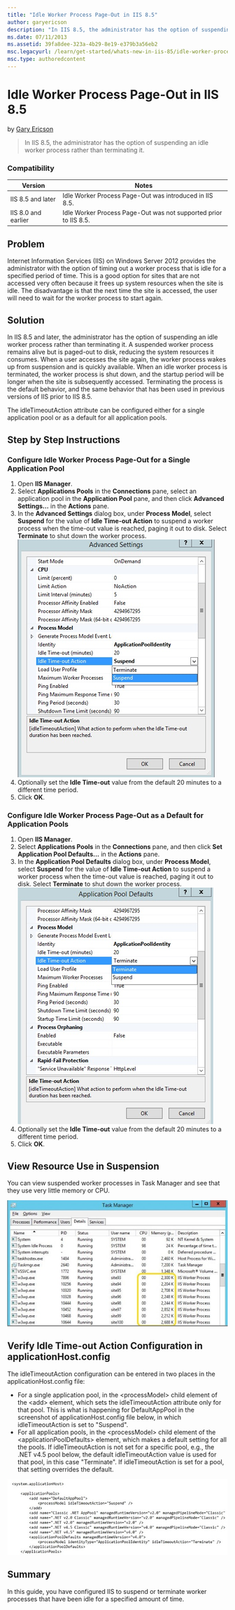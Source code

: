 ```yaml
---
title: "Idle Worker Process Page-Out in IIS 8.5"
author: garyericson
description: "In IIS 8.5, the administrator has the option of suspending an idle worker process rather than terminating it."
ms.date: 07/11/2013
ms.assetid: 39fa8dee-323a-4b29-8e19-e379b3a56eb2
msc.legacyurl: /learn/get-started/whats-new-in-iis-85/idle-worker-process-page-out-in-iis85
msc.type: authoredcontent
---
```

Idle Worker Process Page-Out in IIS 8.5
====================
by [Gary Ericson](https://github.com/garyericson)

> In IIS 8.5, the administrator has the option of suspending an idle worker process rather than terminating it.


### Compatibility


| Version | Notes |
| --- | --- |
| IIS 8.5 and later | Idle Worker Process Page-Out was introduced in IIS 8.5. |
| IIS 8.0 and earlier | Idle Worker Process Page-Out was not supported prior to IIS 8.5. |


<a id="TOC301258515"></a>
## Problem

Internet Information Services (IIS) on Windows Server 2012 provides the administrator with the option of timing out a worker process that is idle for a specified period of time. This is a good option for sites that are not accessed very often because it frees up system resources when the site is idle. The disadvantage is that the next time the site is accessed, the user will need to wait for the worker process to start again.

<a id="TOC301258516"></a>
## Solution

In IIS 8.5 and later, the administrator has the option of suspending an idle worker process rather than terminating it. A suspended worker process remains alive but is paged-out to disk, reducing the system resources it consumes. When a user accesses the site again, the worker process wakes up from suspension and is quickly available. When an idle worker process is terminated, the worker process is shut down, and the startup period will be longer when the site is subsequently accessed. Terminating the process is the default behavior, and the same behavior that has been used in previous versions of IIS prior to IIS 8.5.

The idleTimeoutAction attribute can be configured either for a single application pool or as a default for all application pools.

<a id="TOC301258517"></a>
## Step by Step Instructions

### Configure Idle Worker Process Page-Out for a Single Application Pool

1. Open **IIS Manager**.
2. Select **Applications Pools** in the **Connections** pane, select an application pool in the **Application Pool** pane, and then click **Advanced Settings...** in the **Actions** pane.
3. In the **Advanced Settings** dialog box, under **Process Model**, select **Suspend** for the value of **Idle Time-out Action** to suspend a worker process when the time-out value is reached, paging it out to disk. Select **Terminate** to shut down the worker process.  
    ![Set idle time-out for pool](idle-worker-process-page-out-in-iis85/_static/image1.jpg)
4. Optionally set the **Idle Time-out** value from the default 20 minutes to a different time period.
5. Click **OK**.

### Configure Idle Worker Process Page-Out as a Default for Application Pools

1. Open **IIS Manager**.
2. Select **Applications Pools** in the **Connections** pane, and then click **Set Application Pool Defaults...** in the **Actions** pane.
3. In the **Application Pool Defaults** dialog box, under **Process Model**, select **Suspend** for the value of **Idle Time-out Action** to suspend a worker process when the time-out value is reached, paging it out to disk. Select **Terminate** to shut down the worker process.  
    ![Set idle time-out as default](idle-worker-process-page-out-in-iis85/_static/image2.jpg)
4. Optionally set the **Idle Time-out** value from the default 20 minutes to a different time period.
5. Click **OK**.

## View Resource Use in Suspension

You can view suspended worker processes in Task Manager and see that they use very little memory or CPU.

![Suspended idle sites](idle-worker-process-page-out-in-iis85/_static/image3.jpg)

## Verify Idle Time-out Action Configuration in applicationHost.config

The idleTimeoutAction configuration can be entered in two places in the applicationHost.config file:

- For a single application pool, in the &lt;processModel&gt; child element of the &lt;add&gt; element, which sets the idleTimeoutAction attribute only for that pool. This is what is happening for DefaultAppPool in the screenshot of applicationHost.config file below, in which idleTimeoutAction is set to &quot;Suspend&quot;.
- For all application pools, in the &lt;processModel&gt; child element of the &lt;applicationPoolDefaults&gt; element, which makes a default setting for all the pools. If idleTimeoutAction is not set for a specific pool, e.g., the .NET v4.5 pool below, the default idleTimeoutAction value is used for that pool, in this case &quot;Terminate&quot;. If idleTimeoutAction is set for a pool, that setting overrides the default.

![Idle time-out in config file](idle-worker-process-page-out-in-iis85/_static/image4.jpg)

<a id="TOC301258518"></a>
## Summary

In this guide, you have configured IIS to suspend or terminate worker processes that have been idle for a specified amount of time.